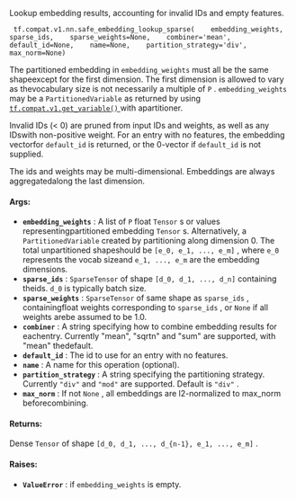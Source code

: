 Lookup embedding results, accounting for invalid IDs and empty features.

```
 tf.compat.v1.nn.safe_embedding_lookup_sparse(    embedding_weights,    sparse_ids,    sparse_weights=None,    combiner='mean',    default_id=None,    name=None,    partition_strategy='div',    max_norm=None) 
```

The partitioned embedding in  `embedding_weights`  must all be the same shapeexcept for the first dimension. The first dimension is allowed to vary as thevocabulary size is not necessarily a multiple of  `P` .   `embedding_weights` may be a  `PartitionedVariable`  as returned by using[ `tf.compat.v1.get_variable()` ](https://tensorflow.google.cn/api_docs/python/tf/compat/v1/get_variable) with apartitioner.

Invalid IDs (< 0) are pruned from input IDs and weights, as well as any IDswith non-positive weight. For an entry with no features, the embedding vectorfor  `default_id`  is returned, or the 0-vector if  `default_id`  is not supplied.

The ids and weights may be multi-dimensional. Embeddings are always aggregatedalong the last dimension.

#### Args:
- **`embedding_weights`** :  A list of  `P`  float  `Tensor` s or values representingpartitioned embedding  `Tensor` s.  Alternatively, a  `PartitionedVariable` created by partitioning along dimension 0.  The total unpartitioned shapeshould be  `[e_0, e_1, ..., e_m]` , where  `e_0`  represents the vocab sizeand  `e_1, ..., e_m`  are the embedding dimensions.
- **`sparse_ids`** :  `SparseTensor`  of shape  `[d_0, d_1, ..., d_n]`  containing theids.  `d_0`  is typically batch size.
- **`sparse_weights`** :  `SparseTensor`  of same shape as  `sparse_ids` , containingfloat weights corresponding to  `sparse_ids` , or  `None`  if all weights arebe assumed to be 1.0.
- **`combiner`** : A string specifying how to combine embedding results for eachentry. Currently "mean", "sqrtn" and "sum" are supported, with "mean" thedefault.
- **`default_id`** : The id to use for an entry with no features.
- **`name`** : A name for this operation (optional).
- **`partition_strategy`** : A string specifying the partitioning strategy. Currently `"div"`  and  `"mod"`  are supported. Default is  `"div"` .
- **`max_norm`** : If not  `None` , all embeddings are l2-normalized to max_norm beforecombining.


#### Returns:
Dense  `Tensor`  of shape  `[d_0, d_1, ..., d_{n-1}, e_1, ..., e_m]` .

#### Raises:
- **`ValueError`** : if  `embedding_weights`  is empty.

